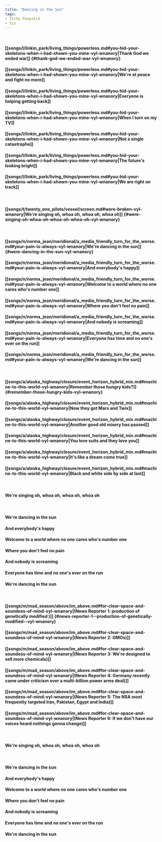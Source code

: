 ```yaml
---
title: "Dancing in the Sun"
tags:
- Itchy Poopzkid
- Six
---
```

&nbsp;
#### [[songs/l/linkin_park/living_things/powerless.md#you-hid-your-skeletons-when-i-had-shown-you-mine-vyl-wnanory|Thank God we ended war]] {#thank-god-we-ended-war-vyl-wnanory}
#### [[songs/l/linkin_park/living_things/powerless.md#you-hid-your-skeletons-when-i-had-shown-you-mine-vyl-wnanory|We're at peace and fight no more]]
#### [[songs/l/linkin_park/living_things/powerless.md#you-hid-your-skeletons-when-i-had-shown-you-mine-vyl-wnanory|Everyone is helping getting back]]
#### [[songs/l/linkin_park/living_things/powerless.md#you-hid-your-skeletons-when-i-had-shown-you-mine-vyl-wnanory|When I turn on my TV]]
#### [[songs/l/linkin_park/living_things/powerless.md#you-hid-your-skeletons-when-i-had-shown-you-mine-vyl-wnanory|Not a single catastrophe]]
#### [[songs/l/linkin_park/living_things/powerless.md#you-hid-your-skeletons-when-i-had-shown-you-mine-vyl-wnanory|The future's looking bright]]
#### [[songs/l/linkin_park/living_things/powerless.md#you-hid-your-skeletons-when-i-had-shown-you-mine-vyl-wnanory|We are right on track]]
&nbsp;
#### [[songs/t/twenty_one_pilots/vessel/screen.md#were-broken-vyl-wnanory|We're singing oh, whoa oh, whoa oh, whoa oh]] {#were-singing-oh-whoa-oh-whoa-oh-whoa-oh-vyl-wnanory}
&nbsp;
#### [[songs/n/norma_jean/meridional/a_media_friendly_turn_for_the_worse.md#your-pain-is-always-vyl-wnanory|We're dancing in the sun]] {#were-dancing-in-the-sun-vyl-wnanory}
#### [[songs/n/norma_jean/meridional/a_media_friendly_turn_for_the_worse.md#your-pain-is-always-vyl-wnanory|And everybody's happy]]
#### [[songs/n/norma_jean/meridional/a_media_friendly_turn_for_the_worse.md#your-pain-is-always-vyl-wnanory|Welcome to a world where no one cares who's number one]]
#### [[songs/n/norma_jean/meridional/a_media_friendly_turn_for_the_worse.md#your-pain-is-always-vyl-wnanory|Where you don't feel no pain]]
#### [[songs/n/norma_jean/meridional/a_media_friendly_turn_for_the_worse.md#your-pain-is-always-vyl-wnanory|And nobody is screaming]]
#### [[songs/n/norma_jean/meridional/a_media_friendly_turn_for_the_worse.md#your-pain-is-always-vyl-wnanory|Everyone has time and no one's ever on the run]]
#### [[songs/n/norma_jean/meridional/a_media_friendly_turn_for_the_worse.md#your-pain-is-always-vyl-wnanory|We're dancing in the sun]]
&nbsp;
#### [[songs/a/alaska_highway/closure/event_horizon_hybrid_mix.md#machine-to-this-world-vyl-wnanory|Remember those hungry kids?]] {#remember-those-hungry-kids-vyl-wnanory}
#### [[songs/a/alaska_highway/closure/event_horizon_hybrid_mix.md#machine-to-this-world-vyl-wnanory|Now they got Mars and Twix]]
#### [[songs/a/alaska_highway/closure/event_horizon_hybrid_mix.md#machine-to-this-world-vyl-wnanory|Another good old misery has passed]]
#### [[songs/a/alaska_highway/closure/event_horizon_hybrid_mix.md#machine-to-this-world-vyl-wnanory|You love suits and they love you]]
#### [[songs/a/alaska_highway/closure/event_horizon_hybrid_mix.md#machine-to-this-world-vyl-wnanory|It's like a dream come true]]
#### [[songs/a/alaska_highway/closure/event_horizon_hybrid_mix.md#machine-to-this-world-vyl-wnanory|Black and white side by side at last]]
&nbsp;
#### We're singing oh, whoa oh, whoa oh, whoa oh
&nbsp;
#### We're dancing in the sun
#### And everybody's happy
#### Welcome to a world where no one cares who's number one
#### Where you don't feel no pain
#### And nobody is screaming
#### Everyone has time and no one's ever on the run
#### We're dancing in the sun
&nbsp;
#### [[songs/m/mad_season/above/im_above.md#for-clear-space-and-soundess-of-mind-vyl-wnanory|(News Reporter 1:  production of genetically modified )]] {#news-reporter-1--production-of-genetically-modified--vyl-wnanory}
#### [[songs/m/mad_season/above/im_above.md#for-clear-space-and-soundess-of-mind-vyl-wnanory|(News Reporter 2: GMOs)]]
#### [[songs/m/mad_season/above/im_above.md#for-clear-space-and-soundess-of-mind-vyl-wnanory|(News Reporter 3: We're designed to sell more chemicals)]]
#### [[songs/m/mad_season/above/im_above.md#for-clear-space-and-soundess-of-mind-vyl-wnanory|(News Reporter 4: Germany recently came under criticism over a multi-billion power arms deal)]]
#### [[songs/m/mad_season/above/im_above.md#for-clear-space-and-soundess-of-mind-vyl-wnanory|(News Reporter 5: The NSA most frequently targeted Iran, Pakistan, Egypt and India)]]
#### [[songs/m/mad_season/above/im_above.md#for-clear-space-and-soundess-of-mind-vyl-wnanory|(News Reporter 6: If we don't have our voices heard nothings gonna change)]]
&nbsp;
#### We're singing oh, whoa oh, whoa oh, whoa oh
&nbsp;
#### We're dancing in the sun
#### And everybody's happy
#### Welcome to a world where no one cares who's number one
#### Where you don't feel no pain
#### And nobody is screaming
#### Everyone has time and no one's ever on the run
#### We're dancing in the sun
